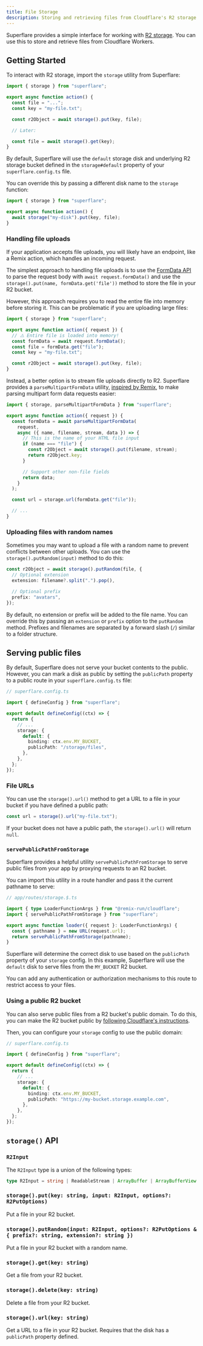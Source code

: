 ```yaml
---
title: File Storage
description: Storing and retrieving files from Cloudflare's R2 storage
---
```


Superflare provides a simple interface for working with [R2 storage](https://www.cloudflare.com/products/r2/). You can use this to store and retrieve files from Cloudflare Workers.

## Getting Started

To interact with R2 storage, import the `storage` utility from Superflare:

```ts
import { storage } from "superflare";

export async function action() {
  const file = "...";
  const key = "my-file.txt";

  const r2Object = await storage().put(key, file);

  // Later:

  const file = await storage().get(key);
}
```

By default, Superflare will use the `default` storage disk and underlying R2 storage bucket defined in the `storage#default` property of your `superflare.config.ts` file.

You can override this by passing a different disk name to the `storage` function:

```ts
import { storage } from "superflare";

export async function action() {
  await storage("my-disk").put(key, file);
}
```

### Handling file uploads

If your application accepts file uploads, you will likely have an endpoint, like a Remix action, which handles an incoming request.

The simplest approach to handling file uploads is to use the [FormData API](https://developer.mozilla.org/en-US/docs/Web/API/FormData) to parse the request body with `await request.formData()` and use the `storage().put(name, formData.get('file'))` method to store the file in your R2 bucket.

However, this approach requires you to read the entire file into memory before storing it. This can be problematic if you are uploading large files:

```ts
import { storage } from "superflare";

export async function action({ request }) {
  // ⚠️ Entire file is loaded into memory!
  const formData = await request.formData();
  const file = formData.get("file");
  const key = "my-file.txt";

  const r2Object = await storage().put(key, file);
}
```

Instead, a better option is to stream file uploads directly to R2. Superflare provides a `parseMultipartFormData` utility, [inspired by Remix](https://remix.run/docs/en/1.14.3/utils/parse-multipart-form-data#uploadhandler), to make parsing multipart form data requests easier:

```ts
import { storage, parseMultipartFormData } from "superflare";

export async function action({ request }) {
  const formData = await parseMultipartFormData(
    request,
    async ({ name, filename, stream, data }) => {
      // This is the name of your HTML file input
      if (name === "file") {
        const r2Object = await storage().put(filename, stream);
        return r2Object.key;
      }

      // Support other non-file fields
      return data;
    }
  );

  const url = storage.url(formData.get("file"));

  // ...
}
```

### Uploading files with random names

Sometimes you may want to upload a file with a random name to prevent conflicts between other uploads. You can use the `storage().putRandom(input)` method to do this:

```ts
const r2Object = await storage().putRandom(file, {
  // Optional extension
  extension: filename?.split(".").pop(),

  // Optional prefix
  prefix: "avatars",
});
```

By default, no extension or prefix will be added to the file name. You can override this by passing an `extension` or `prefix` option to the `putRandom` method. Prefixes and filenames are separated by a forward slash (`/`) similar to a folder structure.

## Serving public files

By default, Superflare does not serve your bucket contents to the public. However, you can mark a disk as public by setting the `publicPath` property to a public route in your `superflare.config.ts` file:

```ts
// superflare.config.ts

import { defineConfig } from "superflare";

export default defineConfig((ctx) => {
  return {
    // ...
    storage: {
      default: {
        binding: ctx.env.MY_BUCKET,
        publicPath: "/storage/files",
      },
    },
  };
});
```

### File URLs

You can use the `storage().url()` method to get a URL to a file in your bucket if you have defined a public path:

```ts
const url = storage().url("my-file.txt");
```

If your bucket does not have a public path, the `storage().url()` will return `null`.

### `servePublicPathFromStorage`

Superflare provides a helpful utility `servePublicPathFromStorage` to serve public files from your app by proxying requests to an R2 bucket.

You can import this utility in a route handler and pass it the current pathname to serve:

```ts
// app/routes/storage.$.ts

import { type LoaderFunctionArgs } from "@remix-run/cloudflare";
import { servePublicPathFromStorage } from "superflare";

export async function loader({ request }: LoaderFunctionArgs) {
  const { pathname } = new URL(request.url);
  return servePublicPathFromStorage(pathname);
}
```

Superflare will determine the correct disk to use based on the `publicPath` property of your `storage` config. In this example, Superflare will use the `default` disk to serve files from the `MY_BUCKET` R2 bucket.

You can add any authentication or authorization mechanisms to this route to restrict access to your files.

### Using a public R2 bucket

You can also serve public files from a R2 bucket's public domain. To do this, you can make the R2 bucket public by [following Cloudflare's instructions](https://developers.cloudflare.com/r2/data-access/public-buckets/).

Then, you can configure your `storage` config to use the public domain:

```ts
// superflare.config.ts

import { defineConfig } from "superflare";

export default defineConfig((ctx) => {
  return {
    // ...
    storage: {
      default: {
        binding: ctx.env.MY_BUCKET,
        publicPath: "https://my-bucket.storage.example.com",
      },
    },
  };
});
```

## `storage()` API

### `R2Input`

The `R2Input` type is a union of the following types:

```ts
type R2Input = string | ReadableStream | ArrayBuffer | ArrayBufferView | Blob;
```

### `storage().put(key: string, input: R2Input, options?: R2PutOptions)`

Put a file in your R2 bucket.

### `storage().putRandom(input: R2Input, options?: R2PutOptions & { prefix?: string, extension?: string })`

Put a file in your R2 bucket with a random name.

### `storage().get(key: string)`

Get a file from your R2 bucket.

### `storage().delete(key: string)`

Delete a file from your R2 bucket.

### `storage().url(key: string)`

Get a URL to a file in your R2 bucket. Requires that the disk has a `publicPath` property defined.
